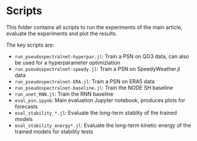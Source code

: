 # Scripts 

This folder contains all scripts to run the experiments of the main article, evaluate the experiments and plot the results. 

The key scripts are: 

* `run_pseudospectralnet-hyperpar.jl`: Train a PSN on QG3 data, can also be used for a hyperparameter optimiziation 
* `run_pseudospectralnet-speedy.jl`: Train a PSN on SpeedyWeather.jl data 
* `run_pseudospectralnet-ERA.jl`: Train a PSN on ERA5 data
* `run_pseudospectralnet-baseline.jl`: Train the NODE SH baseline 
* `run_unet_RNN.jl`: Train the RNN baseline 
* `eval_psn.ipynb`: Main evaluation Jupyter notebook, produces plots for forecasts 
* `eval_stability_*.jl`: Evaluate the long-term stablity of the trained models 
* `eval_stability_energy*.jl`: Evaluate the long-term kinetic energy of the trained models for stability tests